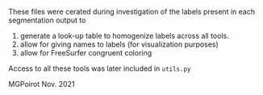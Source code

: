 These files were cerated during investigation of the labels present in each segmentation output to
1) generate a look-up table to homogenize labels across all tools.
2) allow for giving names to labels (for visualization purposes)
3) allow for FreeSurfer congruent coloring

Access to all these tools was later included in `utils.py` 

MGPoirot Nov. 2021


